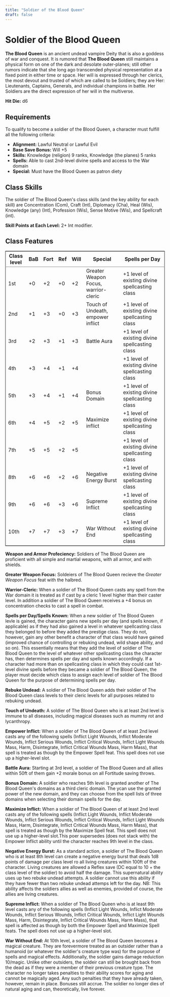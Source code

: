 ```yaml
---
title: "Soldier of the Blood Queen"
draft: false
---
```

# Soldier of the Blood Queen 

**The Blood Queen** is an ancient undead vampire Deity that is also a
goddess of war and conquest. It is rumored that **The Blood Queen**
still maintains a physical form on one of the dark and desolate
outer-planes; still other rumors indicate that she long ago
transcended physical representation at a fixed point in either time or
space. Her will is expressed through her clerics, the most devout and
trusted of which are called to be Soldiers; they are Her: Lieutenants,
Captains, Generals, and individual champions in battle. Her Soldiers
are the direct expression of her will in the multiverse.

**Hit Die:** d6

## Requirements
To qualify to become a soldier of the Blood Queen, a character must
fulfill all the following criteria: 

- **Alignment:** Lawful Neutral or Lawful Evil
- **Base Save Bonus:** Will +5
- **Skills:** Knowledge (religion) 9 ranks, Knowledge (the planes) 5
  ranks
- **Spells:** Able to cast 2nd-level divine spells and access to the
  War domain
- **Special:** Must have the Blood Queen as patron diety

## Class Skills
The soldier of The Blood Queen's class skills (and the key ability for
each skill) are Concentration (Com), Craft (Int), Diplomacy (Cha),
Heal (Wis), Knowledge (any) (Int), Profession (Wis), Sense Motive
(Wis), and Spellcraft (int). 

**Skill Points at Each Level:** 2+ Int modifier. 

## Class Features 

<table border="2" cellspacing="0" cellpadding="6" rules="groups" frame="hsides">


<colgroup>
<col  class="org-right" />

<col  class="org-right" />

<col  class="org-right" />

<col  class="org-right" />

<col  class="org-right" />

<col  class="org-left" />

<col  class="org-left" />
</colgroup>
<thead>
<tr>
<th scope="col" class="org-right">Class level</th>
<th scope="col" class="org-right">BaB</th>
<th scope="col" class="org-right">Fort</th>
<th scope="col" class="org-right">Ref</th>
<th scope="col" class="org-right">Will</th>
<th scope="col" class="org-left">Special</th>
<th scope="col" class="org-left">Spells per Day</th>
</tr>
</thead>
<tbody>
<tr>
<td class="org-right">1st</td>
<td class="org-right">+0</td>
<td class="org-right">+2</td>
<td class="org-right">+0</td>
<td class="org-right">+2</td>
<td class="org-left">Greater Weapon Focus, warrior-cleric</td>
<td class="org-left">+1 level of existing divine spellcasting class</td>
</tr>

<tr>
<td class="org-right">2nd</td>
<td class="org-right">+1</td>
<td class="org-right">+3</td>
<td class="org-right">+0</td>
<td class="org-right">+3</td>
<td class="org-left">Touch of Undeath, empower inflict</td>
<td class="org-left">+1 level of existing divine spellcasting class</td>
</tr>

<tr>
<td class="org-right">3rd</td>
<td class="org-right">+2</td>
<td class="org-right">+3</td>
<td class="org-right">+1</td>
<td class="org-right">+3</td>
<td class="org-left">Battle Aura</td>
<td class="org-left">+1 level of existing divine spellcasting class</td>
</tr>

<tr>
<td class="org-right">4th</td>
<td class="org-right">+3</td>
<td class="org-right">+4</td>
<td class="org-right">+1</td>
<td class="org-right">+4</td>
<td class="org-left">&#xa0;</td>
<td class="org-left">+1 level of existing divine spellcasting class</td>
</tr>

<tr>
<td class="org-right">5th</td>
<td class="org-right">+3</td>
<td class="org-right">+4</td>
<td class="org-right">+1</td>
<td class="org-right">+4</td>
<td class="org-left">Bonus Domain</td>
<td class="org-left">+1 level of existing divine spellcasting class</td>
</tr>

<tr>
<td class="org-right">6th</td>
<td class="org-right">+4</td>
<td class="org-right">+5</td>
<td class="org-right">+2</td>
<td class="org-right">+5</td>
<td class="org-left">Maximize inflict</td>
<td class="org-left">+1 level of existing divine spellcasting class</td>
</tr>

<tr>
<td class="org-right">7th</td>
<td class="org-right">+5</td>
<td class="org-right">+5</td>
<td class="org-right">+2</td>
<td class="org-right">+5</td>
<td class="org-left">&#xa0;</td>
<td class="org-left">+1 level of existing divine spellcasting class</td>
</tr>

<tr>
<td class="org-right">8th</td>
<td class="org-right">+6</td>
<td class="org-right">+6</td>
<td class="org-right">+2</td>
<td class="org-right">+6</td>
<td class="org-left">Negative Energy Burst</td>
<td class="org-left">+1 level of existing divine spellcasting class</td>
</tr>

<tr>
<td class="org-right">9th</td>
<td class="org-right">+6</td>
<td class="org-right">+6</td>
<td class="org-right">+3</td>
<td class="org-right">+6</td>
<td class="org-left">Supreme Inflict</td>
<td class="org-left">+1 level of existing divine spellcasting class</td>
</tr>

<tr>
<td class="org-right">10th</td>
<td class="org-right">+7</td>
<td class="org-right">+7</td>
<td class="org-right">+3</td>
<td class="org-right">+7</td>
<td class="org-left">War Without End</td>
<td class="org-left">+1 level of existing divine spellcasting class</td>
</tr>
</tbody>
</table>

**Weapon and Armor Profeciency:** Soldiers of The Blood Queen are
proficient with all simple and martial weapons, with all armor, and
with shields. 

**Greater Weapon Focus:** Soldeiers of The Blood Queen recieve the
*Greater Weapon Focus* feat with the halbred. 

**Warrior-Cleric:** When a soldier of The Blood Queen casts any spell
from the War domain it is treated as if cast by a cleric 1 level
higher than their caster level. In addition a soldier of The Blood
Queen receives a +4 bonus on concentration checks to cast a spell in
combat. 

**Spells per Day/Spells Known:** When a new soldier of The Blood Queen
levle is gained, the character gains new spells per day (and spells
known, if applicable) as if they had also gained a level in whatever
spellcasting class they belonged to before they added the prestige
class. They do not, however, gain any other benefit a character of
that class would have gained (improved chance of controlling or
rebuking undead, wild shape ability, and so on). This essentially
means that they add the level of soldier of The Blood Queen to the
level of whatever other spellcasting class the character has, then
determines spells per day and spells known accordingly. If a character
had more than on spellcasting class in which they could cast 1st-level
divine spells before they became a soldier of The Blood Queen, the
player must decide which class to assign each level of soldier of The
Blood Queen for the purpose of determining spells per day. 

**Rebuke Undead:** A soldier of The Blood Queen adds their soldier of
The Blood Queen class levels to their cleric levels for all purposes
related to rebuking undead. 

**Touch of Undeath:** A soldier of The Blood Queen who is at least 2nd
level is immune to all diseases, including magical diseases such as
mummy rot and lycanthropy. 

**Empower Inflict:** When a soldier of The Blood Queen of at least 2nd
level casts any of the following spells (Inflict Light Wounds, Inflict
Moderate Wounds, Inflict Serious Wounds, Inflict Critical Wounds,
Inflict Light Wounds Mass, Harm, Disintegrate, Inflict Critical Wounds
Mass, Harm Mass), that spell is treated as though by the Empower Spell
feat. This spell does not use up a higher-level slot. 

**Battle Aura:** Starting at 3rd level, a soldier of The Blood Queen
and all allies within 50ft of them gain +2 morale bonus on all
Fortitude saving throws.

**Bonus Domain:** A soldier who reaches 5th level is granted another
of The Blood Queen's domains as a third cleric domain. The ycan use
the granted power of the new domain, and they can choose from the
spell lists of three domains when selecting their domain spells for
the day. 

**Maximize Inflict:** When a soldier of The Blood Queen of at least
2nd level casts any of the following spells (Inflict Light Wounds,
Inflict Moderate Wounds, Inflict Serious Wounds, Inflict Critical
Wounds, Inflict Light Wounds Mass, Harm, Disintegrate, Inflict
Critical Wounds Mass, Harm Mass), that spell is treated as though by
the Maximize Spell feat. This spell does not use up a higher-level
slot.This poer supersedes (does not stack with) the Empower Inflict
ability until the character reaches 9th level in the class. 

**Negative Energy Burst:** As a standard action, a soldier of The
Blood Queen who is at least 8th level can create a negative energy
burst that deals 1d8 points of damage per class level ro all living
creatures within 100ft of the character. Living creatures are allowed
a Reflex save (DC equal to 10 + the class level of the soldier) to
avoid half the damage. This supernatural ability uses up two rebuke
undead attempts. A soldier cannot use this ability if they have fewer
than two rebuke undead attemps left for the day. NB: This ability
affects the soldiers allies as well as enemies, provided of course,
the allies are living creatures. 

**Supreme Inflict:** When a soldier of The Blood Queen who is at least
9th level casts any of the following spells (Inflict Light Wounds,
Inflict Moderate Wounds, Inflict Serious Wounds, Inflict Critical
Wounds, Inflict Light Wounds Mass, Harm, Disintegrate, Inflict
Critical Wounds Mass, Harm Mass), that spell is affected as though by
both the Empower Spell and Maximize Spell feats. The spell does not
use up a higher-level slot. 

**War Without End:** At 10th level, a soldier of The Blood Queen
becomes a magical creature. They are forevermore treated as an
outsider rather than a humanoid (or whatever the soldier's creature
type was) for the purpose of spells and magical effects. Additionally,
the soldier gains damage reduiction 10/magic. Unlike other outsiders,
the soldeir can still be brought back from the dead as if they were a
member of their previous creature type. The character no longer takes
penalties to their ability scores for aging and cannot be magically
aged. Any such penalties that they have already taken, however, remain
in place. Bonuses still accrue. The soldier no longer dies of natural
aging and can, theoretically, live forever.



<!-- | Number  | Denomination | -->
<!-- | ------: | :----------: | -->
<!-- |  1      | Intake       | -->
<!-- |  2      | mechanical filtration | -->
<!-- |  3      | chemical filtration | -->
<!-- |  4      | biological filtration medium | -->
<!-- |  5      | outflow to tank | -->

